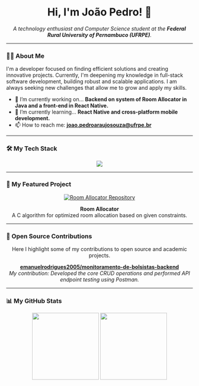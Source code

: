 <h1 align="center">Hi, I'm João Pedro! 👋</h1>
<p align="center">
  <em>A technology enthusiast and Computer Science student at the <strong>Federal Rural University of Pernambuco (UFRPE)</strong>.</em>
</p>

---

### 👨‍💻 About Me

<p>
  I'm a developer focused on finding efficient solutions and creating innovative projects. Currently, I'm deepening my knowledge in full-stack software development, building robust and scalable applications. I am always seeking new challenges that allow me to grow and apply my skills.
</p>

- 🔭 I’m currently working on... **Backend on system of Room Allocator in Java and a front-end in React Native.**
- 🌱 I’m currently learning... **React Native and cross-platform mobile development.**
- 📫 How to reach me: **joao.pedroaraujosouza@ufrpe.br**

---

### 🛠️ My Tech Stack

<p align="center">
  <a href="https://skillicons.dev">
    <img src="https://skillicons.dev/icons?i=java,typescript,react,nextjs,postgres,git,github,vscode" />
  </a>
</p>

---

### 🚀 My Featured Project

<div align="center">
  <p>
    <a href="https://github.com/JoaoPedroAraujoSouza/room-alocator" target="_blank">
      <img src="https://github-readme-stats.vercel.app/api/pin/?username=JoaoPedroAraujoSouza&repo=room-allocator&theme=github_dark&show_owner=true" alt="Room Allocator Repository">
    </a>
  </p>
  <p>
    <strong>Room Allocator</strong><br>
    A C algorithm for optimized room allocation based on given constraints.
  </p>
</div>

---

### 🤝 Open Source Contributions

<p align="center">
  Here I highlight some of my contributions to open source and academic projects.
</p>

<div align="center">
  <p>
    <strong><a href="https://github.com/emanuelrodrigues2005/monitoramento-de-bolsistas-backend" target="_blank">emanuelrodrigues2005/monitoramento-de-bolsistas-backend</a></strong><br>
    <em>My contribution: Developed the core CRUD operations and performed API endpoint testing using Postman.</em>
  </p>
</div>


---

### 📊 My GitHub Stats

<p align="center">
  <img height="180em" src="https://github-readme-stats.vercel.app/api?username=JoaoPedroAraujoSouza&show_icons=true&theme=github_dark&include_all_commits=true&count_private=true"/>
  <img height="180em" src="https://github-readme-stats.vercel.app/api/top-langs/?username=JoaoPedroAraujoSouza&layout=compact&langs_count=7&theme=github_dark"/>
</p>
